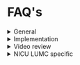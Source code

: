 # FAQ's

<details>

<summary>General</summary>

**What happens if a mistake is recorded?**

* **Answer:** Mistakes should be reported regardless of video evidence. Clarify your hospital's incident reporting protocols. Regarding legal use of the video, consult legal experts as regulations vary by region. Emphasize that the video's primary purpose is for internal learning and quality improvement and recordings are not used for any other purpose. The [NICU at LUMC](../../level-1-fundamentals/1.-preproduction/1.9-learning-from-success-stories.md#nicu-lumc) has made video recordings of resuscitation procedures a standard part of care and also part of the patient file, so these videos are visible to patients.

**How do you make it GDPR compliant?**

* **Considerations:** GDPR is specific to the EU. Adapt answers based on your location's privacy laws.
* **Answer:** Explain the purpose (quality improvement), how the video will be used, data security measures, and their rights (access, deletion). Obtain written consent. Consult your hospital's legal/data protection officer if needed.

**What if there's not enough time to ask patients for consent?**

* **Considerations:** Emergency situations complicate consent. Laws allow for exceptions, but consult legal advisors or an ethics committee on your region's specific rules.

**Can parents see or have the video? How do you ensure they won't post it everywhere?**

* **Considerations:** This may vary based on regulations and consent specifics. For example, in [neonatal care, parents value the review of a recording](https://app.gitbook.com/s/MdMcavmFWyJ3gxr9PXYq/summaries-articles/artikelen-eerder-van-onze-afdeling).&#x20;
* **Answer:** Discuss parental access with your team. If permitted, have clear usage agreements covering distribution and social media restrictions, while emphasizing the risk of de-identification failure.

**How do you ask healthcare workers for consent?**

* **Answer:** We would recommend [to emphasize voluntary participation](../../level-1-fundamentals/1.-preproduction/1.7-safe-simple-and-small/safe/), explain the benefits, outline video usage (quality improvement, not performance evaluation), and give them control: consent to film, consent to review, consent to use in _Neoflix_.

</details>

<details>

<summary>Implementation</summary>

**How do you involve nurses?**

* **Answer:** [Schedule video reflection](../../level-1-fundamentals/1.-preproduction/1.4-planning-your-initiative.md) around nursing shifts and accommodate their input in the process.

**What kind of equipment do you use? Can you also use additional signals (CTG, respiratory parameters, etc.)?**

* **Answer:** Start [simple](../../level-1-fundamentals/1.-preproduction/1.7-safe-simple-and-small/simple/) (phone for practice), progress to dedicated cameras (GoPro). For syncing other signals, you'd likely need specialized software/hardware – this is an area for technical exploration.

**What can be challenging in rolling out/implementing this project?**

* [**Getting the team to turn on a camera**](../../level-2-in-action/3.-equipment/3.1-any-device/recording-equipment.md)**:** At some point, this becomes more automatic, but it remains an extra step providers have to take in what is sometimes an "acute" setting,

**How do you store the videos?**

* **Answer:** Secure data storage compliant with healthcare regulations and your hospital's IT policies. Specify encryption and access controls.

**How do you inform a team when setting up Neoflix?**

* **Answer:** Be [transparent about goals, benefits, and the emphasis on non-judgmental learning](../../level-1-fundamentals/1.-preproduction/1.6-gaining-team-buy-in.md). Start small, get early wins, and build enthusiasm.

**How much does it cost?**

* **Answer:** Break down costs: equipment (cameras, editing software), personnel time (coordination, reflection sessions), possible IT integration. Seek possible grants or funding sources within your hospital.

**How do you ensure a team films videos? Who picks up the camera? How do you start?**

* **Answer:** [Team leaders model enthusiasm and initiate recordings](../../level-1-fundamentals/1.-preproduction/1.5-pioneer-team.md). Make the process easy with clear instructions.

**How can you set up and expand video review? At what pace?**

You can [expand video review](../../level-3-growth/12.-continuous-improvement.md) at the pace of the healthcare workers. It's important not to make them feel like it's being imposed on them. If they see the value themselves, they will naturally become enthusiastic and come up with their own ideas that can be used to implement video reflection.

</details>

<details>

<summary>Video review</summary>

**Who guides video review?**

* **Answer:** The[ chair](../../level-2-in-action/7.-lets-neoflix/7.2-tasks-of-the-chair.md) of the video review session. Representatives from all disciplines lead to more comprehensive discussions. Train them in facilitation and constructive feedback.

**How do you edit videos to make them usable for video reflection? How do you ensure integration with software?**

* **Answer:** Basic [editing](../../level-2-in-action/5.-after-the-intervention/5.2-simple-video-editing.md) is possible with many software options. For advanced features, a dedicated video editing suite might be needed. Integration with patient monitoring systems would need custom programming.

**How do you organize video reflection in a way that is safe and effective?**

* **Answer:** Organizing video review with regards to the [safe learning environment](../../level-2-in-action/7.-lets-neoflix/7.1-a-safe-learning-environment.md) included clear feedback rules (specific, non-judgmental), skilled chairperson to guide discussions, time management, and focused preparation for each video segment.

**How do you use video reflection to improve quality (effectiveness)?**

* **Answer:** [Identify actionable insights from discussions, develop and implement improvement plans, track changes or outcomes to evaluate success.](../../level-2-in-action/8.-improving-care-through-neoflix/)

**Can you perform multi-center video reflection without feeling judged?**

* **Answer:** Yes, with thorough preparation, ground rules, and a facilitator focused on collaborative learning, not criticism. Consider that a mistake as something that doesn't work and has reasons that can potentially be addressed. Or better yet, why does it usually go well? And [from that perspective, look at why something goes wrong.](../../level-1-fundamentals/1.-preproduction/1.2-beyond-the-procedure.md#taking-a-different-approach)

**How do you keep video reflection running?**

* **Answer:** Shared ownership (multiple team leaders), streamlined processes, celebrating successes.

**What are the dangers of video reflection?**

* Blame culture. Focusing too much on perfect execution. Micromanaging. Emphasize that it's about learning how this team, in this context and in this situation, acts and makes choices. Consider: is there variation in how something could have been done, what factors influence the course of the situation, etc.?

</details>

<details>

<summary>NICU LUMC specific</summary>

[Click here](../neoflix/streamlining-neonatal-care-a-success-story.md) for more information.

**How many videos have you recorded in total?**

* We expanded the Neoflix project in August 2021 with identifiable images.
* Since then, we have had 58 Neoflix episodes in about 2 years.
* In total, we have recorded 113 videos of 9 different procedures, and we are still counting.

**How do you analyze the data?**

* The videos are pre-discussed with those involved and then shown in a _Neoflix_ session. There, we evaluate the procedure in the video with the healthcare providers. Our project focuses on the Neoflix discussions. So we note what is said there, what points are raised, and how we can use that to make quality improvements. We then carry out action research (Plan-do-check-act) to improve quality and to see if it has had an effect. My research also focuses on action research and qualitative interview research.

**Is there currently a form of privacy/protection for the filmed employees?**

* The choice to be filmed is voluntary. Providers can also decide individually whether a video will be used in Neoflix.

**Could there be any rights attached to these videos?**

* We will delete the videos after the project. Before that, anyone can refuse to have a video used in Neoflix. We do not know whether they can be used in legal cases. This has also never happened since video reflection started in 2014.

**Where/in what situations do you see or expect the most added value of Neoflix?**&#x20;

* In acute or (neonatal) intensive care, it is difficult to reflect on complex/acute procedures, although they have a lot of influence on the patient or patient outcomes. Debriefing or evaluation of these moments is often limited by incomplete documentation or by recall bias (not being able to remember an event from the past well).
* Recording care and discussing videos with healthcare professionals among themselves allows them to reflect on care exactly as it is, in complete transparency. In addition, healthcare professionals also have the opportunity to learn from each other, something that is becoming less and less possible as healthcare professionals become more experienced. Video reflection gives healthcare professionals the opportunity to gain new insights to improve quality of care.

</details>
